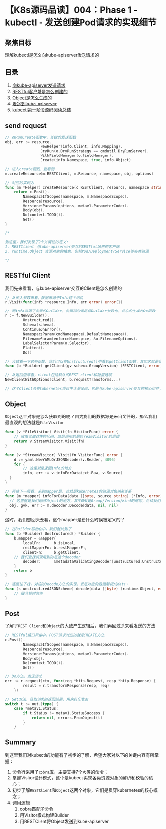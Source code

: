 # 【K8s源码品读】004：Phase 1 - kubectl - 发送创建Pod请求的实现细节

## 聚焦目标

理解kubectl是怎么向kube-apiserver发送请求的



## 目录

1. [向kube-apiserver发送请求](#send-request)
2. [RESTful客户端是怎么创建的](#RESTful-client)
3. [Object是怎么生成的](#object)
4. [发送到kube-apiserver](#post)
5. [kubectl第一阶段源码阅读总结](#summary)



## send request

```go
// 在RunCreate函数中，关键的发送函数
obj, err := resource.
				NewHelper(info.Client, info.Mapping).
				DryRun(o.DryRunStrategy == cmdutil.DryRunServer).
				WithFieldManager(o.fieldManager).
				Create(info.Namespace, true, info.Object)

// 进入create函数，查看到
m.createResource(m.RESTClient, m.Resource, namespace, obj, options)

// 对应的实现为
func (m *Helper) createResource(c RESTClient, resource, namespace string, obj runtime.Object, options *metav1.CreateOptions) (runtime.Object, error) {
	return c.Post().
		NamespaceIfScoped(namespace, m.NamespaceScoped).
		Resource(resource).
		VersionedParams(options, metav1.ParameterCodec).
		Body(obj).
		Do(context.TODO()).
		Get()
}

/*

到这里，我们发现了2个关键性的定义:
1. RESTClient 与kube-apiserver交互的RESTful风格的客户端
2. runtime.Object 资源对象的抽象，包括Pod/Deployment/Service等各类资源

*/
```



## RESTful Client

我们先来看看，与kube-apiserver交互的Client是怎么创建的

```go
// 从传入参数来看，数据来源于Info这个结构
r.Visit(func(info *resource.Info, err error) error{})

// 而info来源于前面的Builder，前面部分都是将Builder参数化，核心的生成为Do函数
r := f.NewBuilder().
		Unstructured().
		Schema(schema).
		ContinueOnError().
		NamespaceParam(cmdNamespace).DefaultNamespace().
		FilenameParam(enforceNamespace, &o.FilenameOptions).
		LabelSelectorParam(o.Selector).
		Flatten().
		Do()

// 大致看一下这些函数，我们可以在Unstructured()中看到getClient函数，其实这就是我们要找的函数
func (b *Builder) getClient(gv schema.GroupVersion) (RESTClient, error) 

// 从返回值来看，client包括默认的REST client和配置选项
NewClientWithOptions(client, b.requestTransforms...)

// 这个Client会在kubernetes项目中大量出现，它是与kube-apiserver交互的核心组件，以后再深入。
```



## Object

`Object`这个对象是怎么获取到的呢？因为我们的数据源是来自文件的，那么我们最直观的想法就是`FileVisitor`

```go
func (v *FileVisitor) Visit(fn VisitorFunc) error {
	// 省略读取这块的代码，底层调用的是StreamVisitor的逻辑
	return v.StreamVisitor.Visit(fn)
}

func (v *StreamVisitor) Visit(fn VisitorFunc) error {
	d := yaml.NewYAMLOrJSONDecoder(v.Reader, 4096)
	for {
		// 这里就是返回info的地方
		info, err := v.infoForData(ext.Raw, v.Source)
  }
}

// 再往下一层看，来到mapper层，也就是kubernetes的资源对象映射关系
func (m *mapper) infoForData(data []byte, source string) (*Info, error){
  // 这里就是我们返回Object的地方，其中GVK是Group/Version/Kind的缩写，后续我们会涉及
  obj, gvk, err := m.decoder.Decode(data, nil, nil)
}
```



这时，我们想回头去看，这个mapper是在什么时候被定义的？

```go
// 在Builder初始化中，我们就找到了
func (b *Builder) Unstructured() *Builder {
	b.mapper = &mapper{
		localFn:      b.isLocal,
		restMapperFn: b.restMapperFn,
		clientFn:     b.getClient,
    // 我们查找资源用到的是这个decoder
		decoder:      &metadataValidatingDecoder{unstructured.UnstructuredJSONScheme},
	}
	return b
}

// 逐层往下找，对应的Decode方法的实现，就是对应的数据解析成data：
func (s unstructuredJSONScheme) decode(data []byte) (runtime.Object, error) {
	// 细节暂时忽略
}
```



## Post

了解了`REST Client`和`Object`的大致产生逻辑后，我们再回过头来看发送的方法

```go
// RESTful接口风格中，POST请求对应的就是CREATE方法
c.Post().
		NamespaceIfScoped(namespace, m.NamespaceScoped).
		Resource(resource).
		VersionedParams(options, metav1.ParameterCodec).
		Body(obj).
		Do(context.TODO()). 
		Get() 

// Do方法，发送请求
err := r.request(ctx, func(req *http.Request, resp *http.Response) {
		result = r.transformResponse(resp, req)
	})

// Get方法，获取请求的返回结果，用来打印状态
switch t := out.(type) {
	case *metav1.Status:
		if t.Status != metav1.StatusSuccess {
			return nil, errors.FromObject(t)
		}
	}
```



## Summary

到这里我们对kubectl的功能有了初步的了解，希望大家对以下的关键内容有所掌握：

1. 命令行采用了`cobra`库，主要支持7个大类的命令；
2. 掌握Visitor设计模式，这个是kubectl实现各类资源对象的解析和校验的核心；
3. 初步了解`RESTClient`和`Object`这两个对象，它们是贯穿kubernetes的核心概念；
4. 调用逻辑
   1. cobra匹配子命令
   2. 用Visitor模式构建Builder
   3. 用RESTClient将Object发送到kube-apiserver